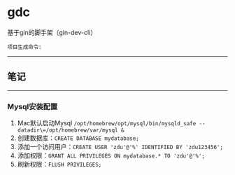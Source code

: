 # gdc
基于gin的脚手架（gin-dev-cli）

`项目生成命令:`
    

---

## 笔记

---

### Mysql安装配置
1. Mac默认启动Mysql     ```/opt/homebrew/opt/mysql/bin/mysqld_safe --datadir\=/opt/homebrew/var/mysql &```
2. 创建数据库：```CREATE DATABASE mydatabase;```
3. 添加一个访问用户：```CREATE USER 'zdu'@'%' IDENTIFIED BY 'zdu123456';```
4. 添加权限：```GRANT ALL PRIVILEGES ON mydatabase.* TO 'zdu'@'%';``` 
5. 刷新权限：```FLUSH PRIVILEGES;```


    
    